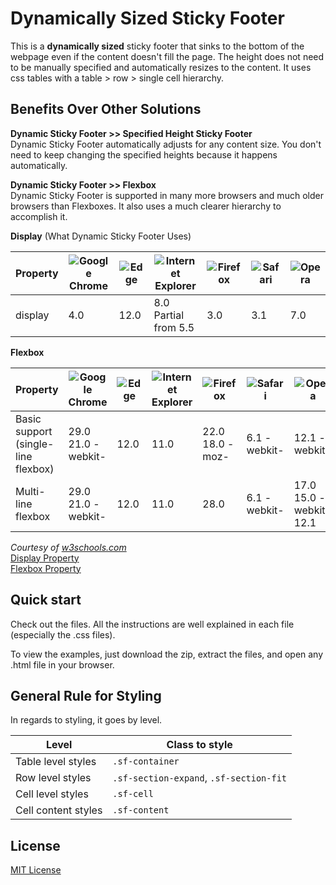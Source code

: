 Dynamically Sized Sticky Footer
===============================
This is a **dynamically sized** sticky footer that sinks to the bottom of the webpage even if the content doesn't fill the page.
The height does not need to be manually specified and automatically resizes to the content.
It uses css tables with a table > row > single cell hierarchy.

Benefits Over Other Solutions
-----------------------------
**Dynamic Sticky Footer >> Specified Height Sticky Footer**  
Dynamic Sticky Footer automatically adjusts for any content size. You don't need to keep changing the specified heights because it happens automatically.

**Dynamic Sticky Footer >> Flexbox**  
Dynamic Sticky Footer is supported in many more browsers and much older browsers than Flexboxes. It also uses a much clearer hierarchy to accomplish it.

**Display** (What Dynamic Sticky Footer Uses)  

|Property | ![Google Chrome](http://www.w3schools.com/images/compatible_chrome.gif) | ![Edge](http://www.w3schools.com/images/compatible_edge.gif)| ![Internet Explorer](http://www.w3schools.com/images/compatible_ie.gif) | ![Firefox](http://www.w3schools.com/images/compatible_firefox.gif)| ![Safari](http://www.w3schools.com/images/compatible_safari.gif) | ![Opera](http://www.w3schools.com/images/compatible_opera.gif)|
| --- | --- | --- | --- | --- | --- | --- |
|display | 4.0 | 12.0 | 8.0<br>Partial from 5.5 | 3.0 | 3.1 | 7.0|

**Flexbox** 

|Property | ![Google Chrome](http://www.w3schools.com/images/compatible_chrome.gif) | ![Edge](http://www.w3schools.com/images/compatible_edge.gif)| ![Internet Explorer](http://www.w3schools.com/images/compatible_ie.gif) | ![Firefox](http://www.w3schools.com/images/compatible_firefox.gif)| ![Safari](http://www.w3schools.com/images/compatible_safari.gif) | ![Opera](http://www.w3schools.com/images/compatible_opera.gif)|
| --- | --- | --- | --- | --- | --- | --- |
|Basic support<br>(single-line flexbox) | 29.0<br>21.0&nbsp;-webkit- | 12.0 | 11.0 | 22.0<br>18.0&nbsp;-moz- | 6.1&nbsp;-webkit- | 12.1&nbsp;-webkit-</td>|
|Multi-line flexbox | 29.0<br>21.0&nbsp;-webkit- | 12.0 | 11.0 | 28.0 | 6.1&nbsp;-webkit- | 17.0<br>15.0&nbsp;-webkit-<br>12.1|

*Courtesy of [w3schools.com](http://www.w3schools.com "w3schools.com")*  
[Display Property](http://www.w3schools.com/cssref/pr_class_display.asp)  
[Flexbox Property](http://www.w3schools.com/css/css3_flexbox.asp)

Quick start
-----------
Check out the files. All the instructions are well explained in each file (especially the .css files).

To view the examples, just download the zip, extract the files, and open any .html file in your browser.

General Rule for Styling
------------------------
In regards to styling, it goes by level.

|       Level        |         Class to style|
|--------------------|-------------------------------|
|Table level styles  | `.sf-container`|
|Row level styles    | `.sf-section-expand`, `.sf-section-fit`|
|Cell level styles   | `.sf-cell`|
|Cell content styles | `.sf-content`|

License
-------
[MIT License](https://opensource.org/licenses/MIT "MIT License on opensource.org")